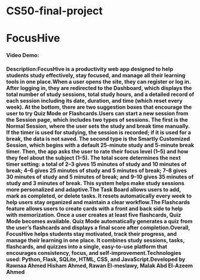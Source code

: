 # CS50-final-project
# FocusHive
#### Video Demo:  <URL HERE>
#### Description:FocusHive is a productivity web app designed to help students study effectively, stay focused, and manage all their learning tools in one place.When a user opens the site, they can register or log in. After logging in, they are redirected to the Dashboard, which displays the total number of study sessions, total study hours, and a detailed record of each session including its date, duration, and time (which reset every week). At the bottom, there are two suggestion boxes that encourage the user to try Quiz Mode or Flashcards.Users can start a new session from the Session page, which includes two types of sessions. The first is the Normal Session, where the user sets the study and break time manually. If the timer is used for studying, the session is recorded; if it is used for a break, the data is not saved. The second type is the Smartly Customized Session, which begins with a default 25-minute study and 5-minute break timer. Then, the app asks the user to rate their focus level (1–5) and how they feel about the subject (1–5). The total score determines the next timer setting: a total of 2–3 gives 15 minutes of study and 10 minutes of break; 4–6 gives 25 minutes of study and 5 minutes of break; 7–8 gives 30 minutes of study and 5 minutes of break; and 9–10 gives 35 minutes of study and 3 minutes of break. This system helps make study sessions more personalized and adaptive.The Task Board allows users to add, mark as completed, or delete tasks. It resets automatically every week to help users stay organized and maintain a clear workflow.The Flashcards feature allows users to create cards with a front and back side to help with memorization. Once a user creates at least five flashcards, Quiz Mode becomes available. Quiz Mode automatically generates a quiz from the user’s flashcards and displays a final score after completion.Overall, FocusHive helps students stay motivated, track their progress, and manage their learning in one place. It combines study sessions, tasks, flashcards, and quizzes into a single, easy-to-use platform that encourages consistency, focus, and self-improvement.Technologies used: Python, Flask, SQLite, HTML, CSS, and JavaScript.Developed by Rawnaa Ahmed Hisham Ahmed, Rawan El-meslawy, Malak Abd El-Azeem Ahmed

